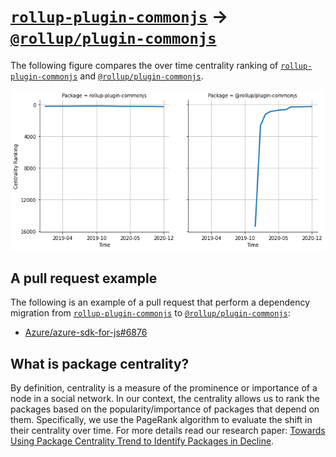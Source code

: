 # [`rollup-plugin-commonjs`](https://www.npmjs.com/package/rollup-plugin-commonjs) -> [`@rollup/plugin-commonjs`](https://www.npmjs.com/package/@rollup/plugin-commonjs)

The following figure compares the over time centrality ranking of [`rollup-plugin-commonjs`](https://www.npmjs.com/package/rollup-plugin-commonjs) and [`@rollup/plugin-commonjs`](https://www.npmjs.com/package/@rollup/plugin-commonjs).

![the centrality of rollup-plugin-commonjs and @rollup/plugin-commonjs](../figs/rollup-plugin-commonjs_@rollup_plugin-commonjs.png)

## A pull request example

The following is an example of a pull request that perform a dependency migration from [`rollup-plugin-commonjs`](https://www.npmjs.com/package/rollup-plugin-commonjs) to [`@rollup/plugin-commonjs`](https://www.npmjs.com/package/@rollup/plugin-commonjs):

- [Azure/azure-sdk-for-js#6876](https://github.com/Azure/azure-sdk-for-js/pull/6876)

## What is package centrality?

By definition, centrality is a measure of the prominence or importance of a node in a social network.
In our context, the centrality allows us to rank the packages based on the popularity/importance of packages that depend on them.
Specifically, we use the PageRank algorithm to evaluate the shift in their centrality over time.
For more details read our research paper: [Towards Using Package Centrality Trend to Identify Packages in Decline](https://arxiv.org/abs/2107.10168).
